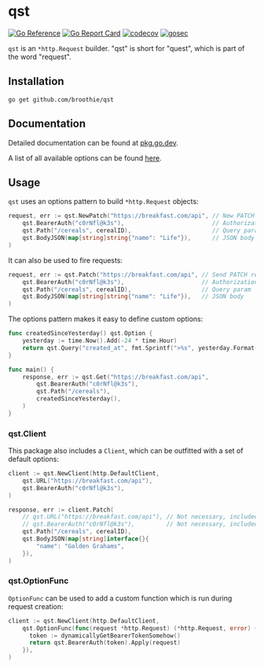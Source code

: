 # qst

[![Go Reference](https://pkg.go.dev/badge/github.com/broothie/qst.svg)](https://pkg.go.dev/github.com/broothie/qst)
[![Go Report Card](https://goreportcard.com/badge/github.com/broothie/qst)](https://goreportcard.com/report/github.com/broothie/qst)
[![codecov](https://codecov.io/gh/broothie/qst/branch/main/graph/badge.svg?token=CVMUN8Y9FV)](https://codecov.io/gh/broothie/qst)
[![gosec](https://github.com/broothie/qst/actions/workflows/gosec.yml/badge.svg)](https://github.com/broothie/qst/actions/workflows/gosec.yml)

`qst` is an `*http.Request` builder. "qst" is short for "quest", which is part of the word "request".

## Installation

```shell script
go get github.com/broothie/qst
```

## Documentation

Detailed documentation can be found at [pkg.go.dev](https://pkg.go.dev/github.com/broothie/qst).

A list of all available options can be found [here](https://pkg.go.dev/github.com/broothie/qst#Option).

## Usage

`qst` uses an options pattern to build `*http.Request` objects:

```go
request, err := qst.NewPatch("https://breakfast.com/api", // New PATCH request
    qst.BearerAuth("c0rNfl@k3s"),                         // Authorization header
    qst.Path("/cereals", cerealID),                       // Query param
    qst.BodyJSON(map[string]string{"name": "Life"}),      // JSON body
)
```

It can also be used to fire requests:

```go
request, err := qst.Patch("https://breakfast.com/api", // Send PATCH request
    qst.BearerAuth("c0rNfl@k3s"),                      // Authorization header
    qst.Path("/cereals", cerealID),                    // Query param
    qst.BodyJSON(map[string]string{"name": "Life"}),   // JSON body
)
```

The options pattern makes it easy to define custom options:

```go
func createdSinceYesterday() qst.Option {
    yesterday := time.Now().Add(-24 * time.Hour)
    return qst.Query("created_at", fmt.Sprintf(">%s", yesterday.Format(time.RFC3339)))
}

func main() {
    response, err := qst.Get("https://breakfast.com/api",
        qst.BearerAuth("c0rNfl@k3s"),
        qst.Path("/cereals"),
        createdSinceYesterday(),
    )
}
```

### qst.Client

This package also includes a `Client`, which can be outfitted with a set of default options:

```go
client := qst.NewClient(http.DefaultClient,
    qst.URL("https://breakfast.com/api"),
    qst.BearerAuth("c0rNfl@k3s"), 
)

response, err := client.Patch(
    // qst.URL("https://breakfast.com/api"), // Not necessary, included via client
    // qst.BearerAuth("c0rNfl@k3s"),         // Not necessary, included via client
    qst.Path("/cereals", cerealID),
    qst.BodyJSON(map[string]interface{}{
        "name": "Golden Grahams",
    }),
)
```

### qst.OptionFunc

`OptionFunc` can be used to add a custom function which is run during request creation:

```go
client := qst.NewClient(http.DefaultClient,
    qst.OptionFunc(func(request *http.Request) (*http.Request, error) {
      token := dynamicallyGetBearerTokenSomehow()
      return qst.BearerAuth(token).Apply(request)
    }),
)
```

